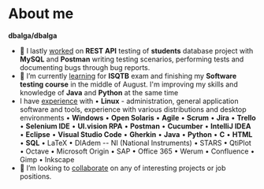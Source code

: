 # About me

****dbalga/dbalga****

- 🔭 I lastly <ins>worked</ins> on **REST API** testing of **students** database project with **MySQL** and **Postman** writing testing scenarios, performing tests and documenting bugs through bug reports.
- 🌱 I’m currently <ins>learning</ins> for **ISQTB** exam and finishing my **Software testing course** in the middle of August. I'm improving my skills and knowledge of **Java** and **Python** at the same time
- I have <ins>experience</ins> with • **Linux** - administration, general application software and tools, experience with various distributions and desktop environments  • **Windows** • **Open Solaris** • **Agile** • **Scrum** • **Jira** • **Trello** • **Selenium IDE** • **UI.vision RPA** • **Postman** • **Cucumber** • **IntelliJ IDEA** • **Eclipse** • **Visual Studio Code** • **Gherkin** • **Java** • **Python** • **C** • **HTML** • **SQL** • LaTeX • DIAdem -- NI (National Instruments) • STARS • QtiPlot • Octave • Microsoft Origin • SAP • Office 365 • Werum • Confluence • Gimp • Inkscape
- 👯 I’m looking to <ins>collaborate</ins> on any of interesting projects or job positions.

